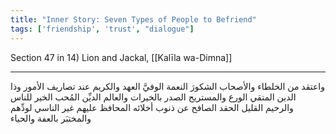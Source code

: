 ```yaml
---
title: "Inner Story: Seven Types of People to Befriend"
tags: ['friendship', 'trust', "dialogue"]
---
```


 Section 47 in 14) Lion and Jackal, [[Kalīla wa-Dimna]]

---
واعتقد من الخلطاء والأصحاب الشكورَ النعمة الوفيَّ العهد والكريم عند تصاريف الأمور وذا الدين المتقي الورع والمستريح الصدر بالخيرات والعالم الديِّن المُحب الخير للناس والرحيم القليل الحقد الصافح عن ذنوب أخلائه المحافظ عليهم غير الناسي لودِّهم والمختبَر بالعفة والحياء
